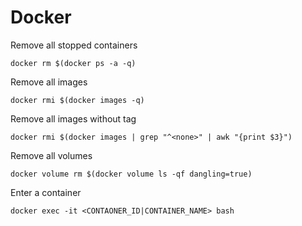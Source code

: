 # Docker

Remove all stopped containers

    docker rm $(docker ps -a -q)

Remove all images

    docker rmi $(docker images -q)

Remove all images without tag

    docker rmi $(docker images | grep "^<none>" | awk "{print $3}")

Remove all volumes

    docker volume rm $(docker volume ls -qf dangling=true)

Enter a container

    docker exec -it <CONTAONER_ID|CONTAINER_NAME> bash
